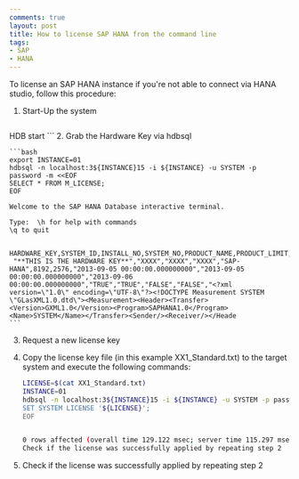 ```yaml
---
comments: true
layout: post
title: How to license SAP HANA from the command line
tags:
- SAP
- HANA
---
```

To license an SAP HANA instance if you're not able to connect via HANA studio, follow this procedure:

1. Start-Up the system

    ```bash
HDB start
    ```
2. Grab the Hardware Key via hdbsql

    ```bash
    export INSTANCE=01
    hdbsql -n localhost:3${INSTANCE}15 -i ${INSTANCE} -u SYSTEM -p password -m <<EOF
    SELECT * FROM M_LICENSE;
    EOF
    
    Welcome to the SAP HANA Database interactive terminal.
    
    Type:  \h for help with commands
    \q to quit
    
     HARDWARE_KEY,SYSTEM_ID,INSTALL_NO,SYSTEM_NO,PRODUCT_NAME,PRODUCT_LIMIT,PRODUCT_USAGE,START_DATE,EXPIRATION_DATE,LAST_SUCCESSFUL_CHECK,PERMANENT,VALID,ENFORCED,LOCKED_DOWN,MEASUREMENT_XML
     "**THIS IS THE HARDWARE KEY**","XXXX","XXXX","XXXX","SAP-HANA",8192,2576,"2013-09-05 00:00:00.000000000","2013-09-05 00:00:00.000000000","2013-09-06 00:00:00.000000000","TRUE","TRUE","FALSE","FALSE","<?xml version=\"1.0\" encoding=\"UTF-8\"?><!DOCTYPE Measurement SYSTEM \"GLasXML1.0.dtd\"><Measurement><Header><Transfer><Version>GXML1.0</Version><Program>SAPHANA1.0</Program><Name>SYSTEM</Name></Transfer><Sender/><Receiver/></Heade
    ```

3. Request a new license key
4. Copy the license key file (in this example XX1_Standard.txt) to the target system and execute the following commands:

    ```bash
    LICENSE=$(cat XX1_Standard.txt)
    INSTANCE=01
    hdbsql -n localhost:3${INSTANCE}15 -i ${INSTANCE} -u SYSTEM -p password -m <<EOF
    SET SYSTEM LICENSE '${LICENSE}';
    EOF
    
    
    0 rows affected (overall time 129.122 msec; server time 115.297 msec)
    Check if the license was successfully applied by repeating step 2
    ```
    
5. Check if the license was successfully applied by repeating step 2
